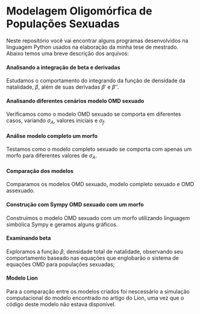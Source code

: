 # Modelagem Oligomórfica de Populações Sexuadas

Neste repositório você vai encontrar alguns programas desenvolvidos na linguagem Python usados na elaboração da minha tese de mestrado. Abaixo temos uma breve descrição dos arquivos:

#### Analisando a integração de beta e derivadas
Estudamos o comportamento do integrando da função de densidade da natalidade, $\beta$, além de suas derivadas $\beta'$ e $\beta''$.
#### Analisando diferentes cenários modelo OMD sexuado
Verificamos como o modelo OMD sexuado se comporta em diferentes casos, variando $\sigma_A$, valores iniciais e $\sigma_f$.
#### Análise modelo completo um morfo
Testamos como o modelo completo sexuado se comporta com apenas um morfo para diferentes valores de $\sigma_A$.
#### Comparação dos modelos
Comparamos os modelos OMD sexuado, modelo completo sexuado e OMD assexuado.
#### Construção com Sympy OMD sexuado com um morfo
Construímos o modelo OMD sexuado com um morfo utilizando linguagem simbólica Sympy e geramos alguns gráficos.
#### Examinando beta
Exploramos a função $\beta$, densidade total de natalidade, observando seu comportamento baseado nas equações que englobarão o sistema de equações OMD para populações sexuadas;
#### Modelo Lion
Para a comparação entre os modelos criados foi nescessário a simulação computacional do modelo encontrado no artigo do Lion, uma vez que o código deste modelo não estava disponível.
